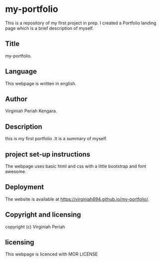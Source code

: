 # my-portfolio
This is a repository of my first project in prep. I created a Portfolio landing page which is a brief description of myself.
## Title

my-portfolio.
## Language
This webpage is written in english.

## Author
Virginiah Periah Kengara.

## Description
this is my first portfolio .It is a summary of myself.
## project set-up instructions
The webpage uses basic html and css with a little bootstrap and font awesome.

## Deployment
The website is available at 
 https://virginiah894.github.io/my-portfolio/.
 
## Copyright and licensing
copyright (c) Virginiah Periah 
## licensing
This webpage is licenced with MOR LICENSE

